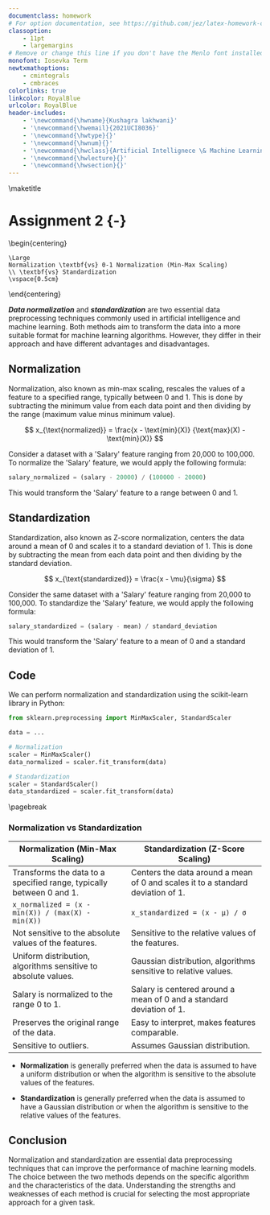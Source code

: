 ```yaml
---
documentclass: homework
# For option documentation, see https://github.com/jez/latex-homework-class
classoption:
    - 11pt
    - largemargins
# Remove or change this line if you don't have the Menlo font installed
monofont: Iosevka Term
newtxmathoptions:
    - cmintegrals
    - cmbraces
colorlinks: true
linkcolor: RoyalBlue
urlcolor: RoyalBlue
header-includes:
    - '\newcommand{\hwname}{Kushagra lakhwani}'
    - '\newcommand{\hwemail}{2021UCI8036}'
    - '\newcommand{\hwtype}{}'
    - '\newcommand{\hwnum}{}'
    - '\newcommand{\hwclass}{Artificial Intellignece \& Machine Learning}'
    - '\newcommand{\hwlecture}{}'
    - '\newcommand{\hwsection}{}'
---
```


\maketitle

# Assignment 2 {-}

\begin{centering}

    \Large
    Normalization \textbf{vs} 0-1 Normalization (Min-Max Scaling) 
    \\ \textbf{vs} Standardization
    \vspace{0.5cm}

\end{centering}

_**Data normalization**_ and _**standardization**_ are two essential data
preprocessing techniques commonly used in artificial intelligence and machine
learning. Both methods aim to transform the data into a more suitable format for
machine learning algorithms. However, they differ in their approach and have
different advantages and disadvantages.

## Normalization

Normalization, also known as min-max scaling, rescales the values of a feature
to a specified range, typically between 0 and 1. This is done by subtracting the
minimum value from each data point and then dividing by the range (maximum value
minus minimum value).

$$ x_{\text{normalized}} = \frac{x - \text{min}(X)} {\text{max}(X) -
\text{min}(X)} $$

Consider a dataset with a 'Salary' feature ranging from 20,000 to 100,000. To
normalize the 'Salary' feature, we would apply the following formula:

```python
salary_normalized = (salary - 20000) / (100000 - 20000)
```

This would transform the 'Salary' feature to a range between 0 and 1.

## Standardization

Standardization, also known as Z-score normalization, centers the data around a
mean of 0 and scales it to a standard deviation of 1. This is done by
subtracting the mean from each data point and then dividing by the standard
deviation.

$$ x_{\text{standardized}} = \frac{x - \mu}{\sigma} $$

Consider the same dataset with a 'Salary' feature ranging from 20,000 to
100,000. To standardize the 'Salary' feature, we would apply the following
formula:

```python
salary_standardized = (salary - mean) / standard_deviation
```

This would transform the 'Salary' feature to a mean of 0 and a standard
deviation of 1.

## Code

We can perform normalization and standardization using the scikit-learn library
in Python:

```python
from sklearn.preprocessing import MinMaxScaler, StandardScaler

data = ...

# Normalization
scaler = MinMaxScaler()
data_normalized = scaler.fit_transform(data)

# Standardization
scaler = StandardScaler()
data_standardized = scaler.fit_transform(data)
```

\pagebreak

### Normalization vs Standardization

| Normalization (Min-Max Scaling) | Standardization (Z-Score Scaling) |
|---|---|
| Transforms the data to a specified range, typically between 0 and 1. | Centers the data around a mean of 0 and scales it to a standard deviation of 1. |
| `x_normalized = (x - min(X)) / (max(X) - min(X))` | `x_standardized = (x - μ) / σ` |
| Not sensitive to the absolute values of the features. | Sensitive to the relative values of the features. |
| Uniform distribution, algorithms sensitive to absolute values. | Gaussian distribution, algorithms sensitive to relative values. |
| Salary is normalized to the range 0 to 1. | Salary is centered around a mean of 0 and a standard deviation of 1. |
| Preserves the original range of the data. | Easy to interpret, makes features comparable. |
| Sensitive to outliers. | Assumes Gaussian distribution. |


- **Normalization** is generally preferred when the data is assumed to have a
  uniform distribution or when the algorithm is sensitive to the absolute values
  of the features.

- **Standardization** is generally preferred when the data is assumed to have a
  Gaussian distribution or when the algorithm is sensitive to the relative
  values of the features.

## Conclusion

Normalization and standardization are essential data preprocessing techniques
that can improve the performance of machine learning models. The choice between
the two methods depends on the specific algorithm and the characteristics of the
data. Understanding the strengths and weaknesses of each method is crucial for
selecting the most appropriate approach for a given task.
